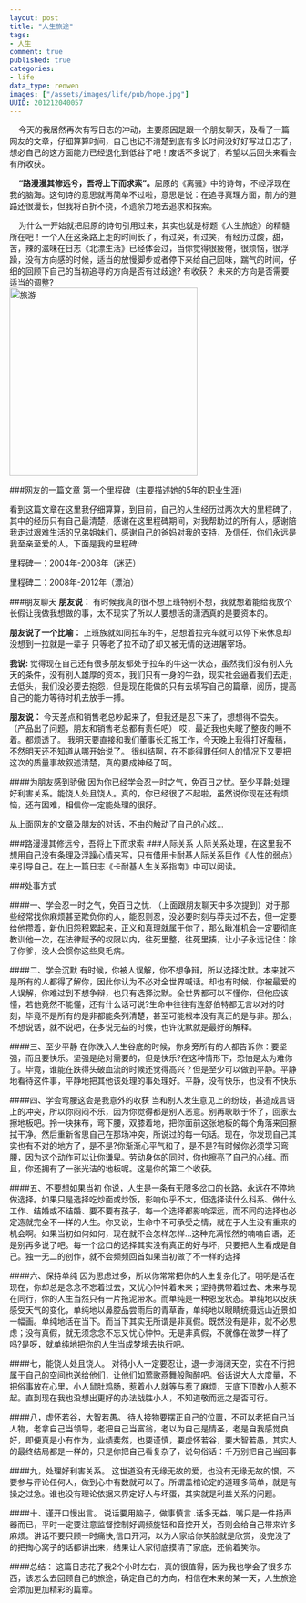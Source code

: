 ```yaml
---
layout: post
title: "人生旅途"
tags: 
- 人生
comment: true
published: true
categories:
- life
data_type: renwen
images: ["/assets/images/life/pub/hope.jpg"]
UUID: 201212040057
---
```


&nbsp;&nbsp;&nbsp;&nbsp;今天的我居然再次有写日志的冲动，主要原因是跟一个朋友聊天，及看了一篇网友的文章，仔细算算时间，自己也记不清楚到底有多长时间没好好写过日志了，想必自己的这方面能力已经退化到低谷了吧！废话不多说了，希望以后回头来看会有所收获。

&nbsp;&nbsp;&nbsp;&nbsp;<strong>“路漫漫其修远兮，吾将上下而求索”。</strong>屈原的《离骚》中的诗句，不经浮现在我的脑海。这句诗的意思就再简单不过啦，意思是说：在追寻真理方面，前方的道路还很漫长，但我将百折不挠，不遗余力地去追求和探索。

&nbsp;&nbsp;&nbsp;&nbsp;为什么一开始就把屈原的诗句引用过来，其实也就是标题《人生旅途》的精髓所在吧！一个人在这条路上走的时间长了，有过哭，有过笑，有经历过酸，甜，苦，辣的滋味在日志《北漂生活》已经体会过，当你觉得很疲倦，很烦恼，很浮躁，没有方向感的时候，适当的放慢脚步或者停下来给自己回味，踹气的时间，仔细的回顾下自己的当初追寻的方向是否有过歧途? 有收获？ 未来的方向是否需要适当的调整?   
<a href="{{site.static_url}}/media/pub/life/pub/hope.jpg" alt="旅游">
<img src="{{site.static_url}}/assets/pub/life/pub/hope.jpg" alt="旅游" class="img-right" width="330px" />
</a>

###网友的一篇文章
第一个里程碑（主要描述她的5年的职业生涯）

看到这篇文章在这里我仔细算算，到目前，自己的人生经历过两次大的里程碑了，其中的经历只有自己最清楚，感谢在这里程碑期间，对我帮助过的所有人，感谢陪我走过艰难生活的兄弟姐妹们，感谢自己的爸妈对我的支持，及信任，你们永远是我至亲至爱的人。下面是我的里程碑:

里程碑一：2004年-2008年（迷茫）

里程碑二：2008年-2012年（漂泊）

###朋友聊天
<strong>朋友说：</strong>
有时候我真的很不想上班特别不想，我就想着能给我放个长假让我做我想做的事，太不现实了所以人要想活的潇洒真的是要资本的。

<strong>朋友说了一个比喻：</strong>
上班族就如同拉车的牛，总想着拉完车就可以停下来休息却没想到一拉就是一辈子 只等老了拉不动了却又被无情的送进屠宰场。

<strong>我说: </strong>
觉得现在自己还有很多朋友都处于拉车的牛这一状态，虽然我们没有别人先天的条件，没有别人雄厚的资本，我们只有一身的牛劲，现实社会逼着我们去走，去低头，我们没必要去抱怨，但是现在能做的只有去填写自己的篇章，阅历，提高自己的能力等待时机去放手一搏。

<strong>朋友说：</strong>
今天差点和销售老总吵起来了，但我还是忍下来了，想想得不偿失。 （产品出了问题，朋友和销售老总都有责任吧）
哎，最近我也失眠了整夜的睡不着。都烦透了。
我明天要直接和我们董事长汇报工作，今天晚上我得打好腹稿，不然明天还不知道从哪开始说了。
很纠结啊，在不能得罪任何人的情况下又要把这次的质量事故叙述清楚，真的要成神经了呵。

####为朋友感到骄傲
因为你已经学会忍一时之气，免百日之忧。至少平静;处理好利害关系。能饶人处且饶人。真的，你已经很了不起啦，虽然说你现在还有烦恼，还有困难，相信你一定能处理的很好。

从上面网友的文章及朋友的对话，不由的触动了自己的心炫...

###路漫漫其修远兮，吾将上下而求索
###人际关系
人际关系处理，在这里我不想用自己没有条理及浮躁心情来写，只有借用卡耐基人际关系巨作《人性的弱点》来引导自己。在上一篇日志《卡耐基人生关系指南》中可以阅读。

###处事方式

####一、学会忍一时之气，免百日之忧.
（上面跟朋友聊天中多次提到）对于那些经常找你麻烦甚至欺负你的人，能忍则忍，没必要时刻与莽夫过不去，但一定要给他攒着，新仇旧怨积累起来，正义和真理就属于你了，那么瞅准机会一定要彻底教训他一次，在法律赋予的权限以内，往死里整，往死里揍，让小子永远记住：除了你爹，没人会惯你这些臭毛病。

####二、学会沉默
有时候，你被人误解，你不想争辩，所以选择沈默。本来就不是所有的人都得了解你，因此你认为不必对全世界喊话。却也有时候，你被最爱的人误解，你难过到不想争辩，也只有选择沈默。全世界都可以不懂你，但他应该懂，若他竟然不能懂，还有什么话可说?生命中往往有连舒伯特都无言以对的时刻，毕竟不是所有的是非都能条列清楚，甚至可能根本没有真正的是与非。那么，不想说话，就不说吧，在多说无益的时候，也许沈默就是最好的解释。

####三、至少平静
在你跌入人生谷底的时候，你身旁所有的人都告诉你：要坚强，而且要快乐。坚强是绝对需要的，但是快乐?在这种情形下，恐怕是太为难你了。毕竟，谁能在跌得头破血流的时候还觉得高兴？但是至少可以做到平静。平静地看待这件事，平静地把其他该处理的事处理好。平静，没有快乐，也没有不快乐

####四、学会弯腰这会是我意外的收获
当和别人发生意见上的纷歧，甚造成言语上的冲突，所以你闷闷不乐，因为你觉得都是别人恶意。别再耿耿于怀了，回家去擦地板吧。拎一块抹布，弯下腰，双膝着地，把你面前这张地板的每个角落来回擦拭干净。然后重新省思自己在那场冲突，所说过的每一句话。现在，你发现自己其实也有不对的地方了，是不是?你渐渐心平气和了，是不是?有时候你必须学习弯腰，因为这个动作可以让你谦卑。劳动身体的同时，你也擦亮了自己的心绪。而且，你还拥有了一张光洁的地板呢。这是你的第二个收获。

####五、不要想如果当初
你说，人生是一条有无限多岔口的长路，永远在不停地做选择。如果只是选择吃炒面或炒饭，影响似乎不大，但选择读什么科系、做什么工作、结婚或不结婚、要不要有孩子，每一个选择都影响深远，而不同的选择也必定造就完全不一样的人生。你又说，生命中不可承受之情，就在于人生没有重来的机会啊。如果当初如何如何，现在就不会怎样怎样...这种充满怅然的喃喃自语，还是别再多说了吧。每一个岔口的选择其实没有真正的好与坏，只要把人生看成是自己。独一无二的创作，就不会频频回首如果当初做了不一样的选择

####六、保持单纯
因为思虑过多，所以你常常把你的人生复杂化了。明明是活在现在，你却总是念念不忘着过去，又忧心忡忡着未来；坚持携带着过去、未来与现在同行，你的人生当然只有一片拖泥带水。而单纯是一种恩宠状态。单纯地以皮肤感受天气的变化，单纯地以鼻腔品尝雨后的青草香，单纯地以眼睛统摄远山近景如一幅画。单纯地活在当下。而当下其实无所谓是非真假。既然没有是非，就不必思虑；没有真假，就无须念念不忘又忧心忡忡。无是非真假，不就像在做梦一样了吗?是呀，就单纯地把你的人生当成梦境去执行吧。 

####七，能饶人处且饶人。
对待小人一定要忍让，退一步海阔天空，实在不行把属于自己的空间也送给他们，让他们如莺歌燕舞般陶醉吧。俗话说大人大度量，不把俗事放在心里，小人鼠肚鸡肠，惹着小人就等与惹了麻烦，天底下顶数小人惹不起。直到现在我也没想出更好的办法战胜小人，不知道敬而远之是否可行。

####八，虚怀若谷，大智若愚。
待人接物要摆正自己的位置，不可以老把自己当人物，老拿自己当领导，老把自己当富翁，老以为自己是情圣，老是自我感觉良好，即便真是小有作为，业绩斐然，也要谨慎，要虚怀若谷，要大智若愚，其实人的最终结局都是一样的，只是你把自己看复杂了，说句俗话：千万别把自己当回事

####九，处理好利害关系。
这世道没有无缘无故的爱，也没有无缘无故的恨，不要参与评论任何人，做到心中有数就可以了。所谓盖棺论定的道理多简单，就是有操之过急。谁也没有理论依据来界定好人与坏蛋，其实就是利益关系的问题。

####十、谨开口慢出言。
说话要用脑子，做事慎言 .话多无益，嘴只是一件扬声器而已，平时一定要注意监督控制好调频旋钮和音控开关，否则会给自己带来许多麻烦。讲话不要只顾一时痛快,信口开河，以为人家给你笑脸就是欣赏，没完没了的把掏心窝子的话都讲出来，结果让人家彻底摸清了家底，还偷着笑你。

####总结：
这篇日志花了我2个小时左右，真的很值得，因为我也学会了很多东西，该怎么去回顾自己的旅途，确定自己的方向，相信在未来的某一天，人生旅途会添加更加精彩的篇章。
